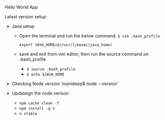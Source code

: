 Hello World App


Latest version setup:
- Java setup
  - Open the terminal and run the below command.
    `$ vim .bash_profile`

    `export JAVA_HOME=$(/usr/libexec/java_home)`
  - save and exit from vim editor, then run the source command on .bash_profile
    - `$ source .bash_profile`
    - `$ echo $JAVA_HOME`

- Checking Node version
'manideep$ node --version'
- Updateign the node verison
   - `npm cache clean -f`
   - `npm install -g n`
   - `n stable`